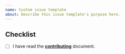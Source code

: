 ```yaml
---
name: Custom issue template
about: Describe this issue template's purpose here.
---
```


## Checklist

- [ ] I have read the [**contributing**](https://github.com/ifiokjr/remirror/blob/canary/docs/contributing.md)
      document.
